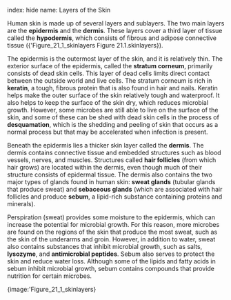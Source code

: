 index: hide
name: Layers of the Skin

Human skin is made up of several layers and sublayers. The two main layers are the  **epidermis** and the  **dermis**. These layers cover a third layer of tissue called the  **hypodermis**, which consists of fibrous and adipose connective tissue ({'Figure_21_1_skinlayers Figure 21.1.skinlayers}).

The epidermis is the outermost layer of the skin, and it is relatively thin. The exterior surface of the epidermis, called the  **stratum corneum**, primarily consists of dead skin cells. This layer of dead cells limits direct contact between the outside world and live cells. The stratum corneum is rich in  **keratin**, a tough, fibrous protein that is also found in hair and nails. Keratin helps make the outer surface of the skin relatively tough and waterproof. It also helps to keep the surface of the skin dry, which reduces microbial growth. However, some microbes are still able to live on the surface of the skin, and some of these can be shed with dead skin cells in the process of  **desquamation**, which is the shedding and peeling of skin that occurs as a normal process but that may be accelerated when infection is present.

Beneath the epidermis lies a thicker skin layer called the  **dermis**. The dermis contains connective tissue and embedded structures such as blood vessels, nerves, and muscles. Structures called  **hair follicles** (from which hair grows) are located within the dermis, even though much of their structure consists of epidermal tissue. The dermis also contains the two major types of glands found in human skin:  **sweat glands** (tubular glands that produce sweat) and  **sebaceous glands** (which are associated with hair follicles and produce  **sebum**, a lipid-rich substance containing proteins and minerals).

Perspiration (sweat) provides some moisture to the epidermis, which can increase the potential for microbial growth. For this reason, more microbes are found on the regions of the skin that produce the most sweat, such as the skin of the underarms and groin. However, in addition to water, sweat also contains substances that inhibit microbial growth, such as salts,  **lysozyme**, and  **antimicrobial peptides**. Sebum also serves to protect the skin and reduce water loss. Although some of the lipids and fatty acids in sebum inhibit microbial growth, sebum contains compounds that provide nutrition for certain microbes.


{image:'Figure_21_1_skinlayers}
        
